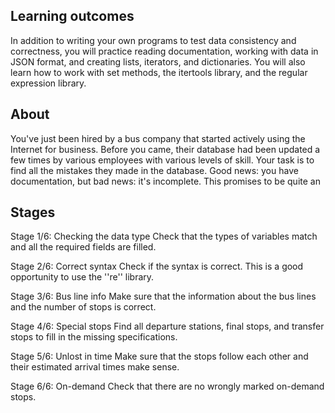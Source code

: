 ## Learning outcomes

In addition to writing your own programs to test data consistency and correctness, you will practice reading documentation, working with data in JSON format, and creating lists, iterators, and dictionaries. You will also learn how to work with set methods, the itertools library, and the regular expression library.

## About

You've just been hired by a bus company that started actively using the Internet for business. Before you came, their database had been updated a few times by various employees with various levels of skill. Your task is to find all the mistakes they made in the database. Good news: you have documentation, but bad news: it's incomplete. This promises to be quite an 

## Stages

Stage 1/6: Checking the data type
Check that the types of variables match and all the required fields are filled.

Stage 2/6: Correct syntax
Check if the syntax is correct. This is a good opportunity to use the ''re'' library.

Stage 3/6: Bus line info
Make sure that the information about the bus lines and the number of stops is correct.

Stage 4/6: Special stops
Find all departure stations, final stops, and transfer stops to fill in the missing specifications.

Stage 5/6: Unlost in time
Make sure that the stops follow each other and their estimated arrival times make sense.

Stage 6/6: On-demand
Check that there are no wrongly marked on-demand stops. 
